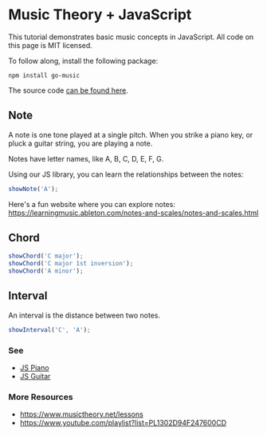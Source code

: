 # Music Theory + JavaScript

This tutorial demonstrates basic music concepts in JavaScript. All code on this page is MIT licensed.

To follow along, install the following package:

```
npm install go-music
```

The source code [can be found here](https://github.com/ronyeh/music).

## Note

A note is one tone played at a single pitch. When you strike a piano key, or pluck a guitar string, you are playing a note.

Notes have letter names, like A, B, C, D, E, F, G.

Using our JS library, you can learn the relationships between the notes:

```js
showNote('A');
```

Here's a fun website where you can explore notes: https://learningmusic.ableton.com/notes-and-scales/notes-and-scales.html


## Chord

```js
showChord('C major');
showChord('C major 1st inversion');
showChord('A minor');
```


## Interval

An interval is the distance between two notes.

```js
showInterval('C', 'A');
```


### See
* [JS Piano](https://piano.js.org/)
* [JS Guitar](https://guitar.js.org/)

### More Resources
* https://www.musictheory.net/lessons
* https://www.youtube.com/playlist?list=PL1302D94F247600CD
